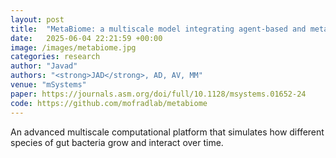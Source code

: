 ```yaml
---
layout: post
title:  "MetaBiome: a multiscale model integrating agent-based and metabolic networks to reveal spatial regulation in gut mucosal microbial communities"
date:   2025-06-04 22:21:59 +00:00
image: /images/metabiome.jpg
categories: research
author: "Javad"
authors: "<strong>JAD</strong>, AD, AV, MM"
venue: "mSystems"
paper: https://journals.asm.org/doi/full/10.1128/msystems.01652-24
code: https://github.com/mofradlab/metabiome
---
```

An advanced multiscale computational platform that simulates how different species of gut bacteria grow and interact over time.